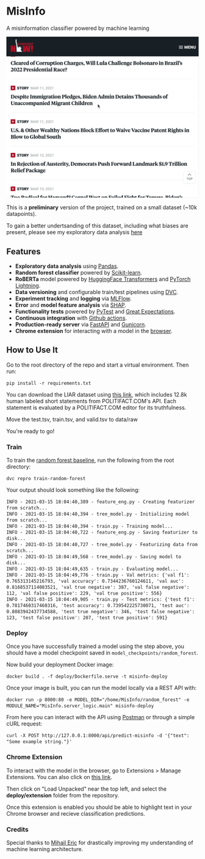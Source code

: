 # MisInfo
A misinformation classifier powered by machine learning

![demo](gifs/MisInfo_loopingImage.gif)

This is a **preliminary** version of the project, trained on a small dataset (~10k datapoints). 

To gain a better undertsanding of this dataset, including what biases are present, please see my exploratory data analysis [here](https://github.com/mattjacobs23/MisInfo/blob/main/notebooks/EDA_DataCleaning.ipynb)

## Features
* **Exploratory data analysis** using [Pandas](https://pandas.pydata.org/).
* **Random forest classifier** powered by [Scikit-learn](https://scikit-learn.org/stable/).
* **RoBERTa** model powered by [HuggingFace Transformers](https://huggingface.co/transformers/) and [PyTorch Lightning](https://github.com/PyTorchLightning/pytorch-lightning).
* **Data versioning** and configurable train/test pipelines using [DVC](https://github.com/iterative/dvc).
* **Experiment tracking** and **logging** via [MLFlow](https://mlflow.org/).
* **Error** and **model feature analysis** via [SHAP](https://github.com/slundberg/shap).
* **Functionality tests** powered by [PyTest](https://docs.pytest.org/en/stable/) and [Great Expectations](https://greatexpectations.io/).
* **Continuous integration** with [Github actions](https://github.com/features/actions).
* **Production-ready server** via [FastAPI](https://fastapi.tiangolo.com/) and [Gunicorn](https://gunicorn.org/).
* **Chrome extension** for interacting with a model in the [browser](https://chrome.google.com/webstore/category/extensions?hl=en).

## How to Use It
Go to the root directory of the repo and start a virtual environment. Then run:
```
pip install -r requirements.txt
```

You can download the LIAR dataset using [this link](https://www.cs.ucsb.edu/~william/data/liar_dataset.zip), which includes 12.8k human labeled short statements from POLITIFACT.COM's API. Each statement is evaluated by a POLITIFACT.COM editor for its truthfulness.

Move the test.tsv, train.tsv, and valid.tsv to data/raw

You're ready to go!

### Train
To train the [random forest baseline](https://github.com/mattjacobs23/MisInfo/blob/main/MisInfo/models/tree_model.py), run the following from the root directory:
```
dvc repro train-random-forest
```

Your output should look something like the following:
```
INFO - 2021-03-15 18:04:40,389 - feature_eng.py - Creating featurizer from scratch...
INFO - 2021-03-15 18:04:40,394 - tree_model.py - Initializing model from scratch...
INFO - 2021-03-15 18:04:40,394 - train.py - Training model...
INFO - 2021-03-15 18:04:40,722 - feature_eng.py - Saving featurizer to disk...
INFO - 2021-03-15 18:04:40,727 - tree_model.py - Featurizing data from scratch...
INFO - 2021-03-15 18:04:49,568 - tree_model.py - Saving model to disk...
INFO - 2021-03-15 18:04:49,635 - train.py - Evaluating model...
INFO - 2021-03-15 18:04:49,776 - train.py - Val metrics: {'val f1': 0.765313145216793, 'val accuracy': 0.7344236760124611, 'val auc': 0.8168537114083521, 'val true negative': 387, 'val false negative': 112, 'val false positive': 229, 'val true positive': 556}
INFO - 2021-03-15 18:04:49,905 - train.py - Test metrics: {'test f1': 0.7817460317460316, 'test accuracy': 0.739542225730071, 'test auc': 0.8083942437734588, 'test true negative': 346, 'test false negative': 123, 'test false positive': 207, 'test true positive': 591}
```

### Deploy

Once you have successfully trained a model using the step above, you should have a model checkpoint saved in `model_checkpoints/random_forest`.

Now build your deployment Docker image:
```
docker build . -f deploy/Dockerfile.serve -t misinfo-deploy
```

Once your image is built, you can run the model locally via a REST API with:
```
docker run -p 8000:80 -e MODEL_DIR="/home/MisInfo/random_forest" -e MODULE_NAME="MisInfo.server_logic.main" misinfo-deploy
```

From here you can interact with the API using [Postman](https://www.postman.com/) or through a simple cURL request:
```
curl -X POST http://127.0.0.1:8000/api/predict-misinfo -d '{"text": "Some example string."}'
```

### Chrome Extension

To interact with the model in the browser, go to Extensions > Manage Extensions. You can also click on [this link](chrome://extensions/).

Then click on "Load Unpacked" near the top left, and select the **deploy/extension** folder from the repository. 

Once this extension is enabled you should be able to highlight text in your Chrome browser and recieve classification predictions.

### Credits

Special thanks to [Mihail Eric](https://www.mihaileric.com/) for drastically improving my understanding of machine learning architecture. 
